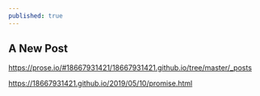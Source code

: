 ```yaml
---
published: true
---
```

## A New Post
https://prose.io/#18667931421/18667931421.github.io/tree/master/_posts

https://18667931421.github.io/2019/05/10/promise.html
